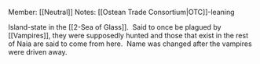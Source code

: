 Member: [[Neutral]]
Notes: [[Ostean Trade Consortium|OTC]]-leaning

Island-state in the [[2-Sea of Glass]].  Said to once be plagued by [[Vampires]], they were supposedly hunted and those that exist in the rest of Naia are said to come from here.  Name was changed after the vampires were driven away.